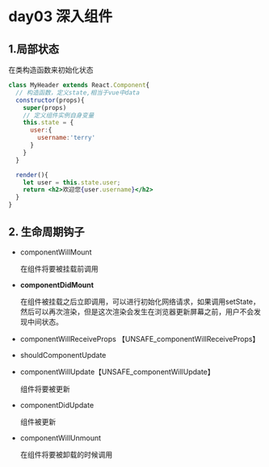 # day03 深入组件

## 1.局部状态

在类构造函数来初始化状态

```jsx
class MyHeader extends React.Component{
  // 构造函数，定义state,相当于vue中data
  constructor(props){
    super(props)
    // 定义组件实例自身变量
    this.state = {
      user:{
        username:'terry'
      }
    }
  }

  render(){
    let user = this.state.user;
    return <h2>欢迎您{user.username}</h2>
  }
}
```



## 2. 生命周期钩子

- componentWillMount

  在组件将要被挂载前调用

- **componentDidMount**

  在组件被挂载之后立即调用，可以进行初始化网络请求，如果调用setState，然后可以再次渲染，但是这次渲染会发生在浏览器更新屏幕之前，用户不会发现中间状态。

- componentWillReceiveProps 【UNSAFE_componentWillReceiveProps】

- shouldComponentUpdate

- componentWillUpdate【UNSAFE_componentWillUpdate】

  组件将要被更新

- componentDidUpdate

  组件被更新

- componentWillUnmount

  在组件将要被卸载的时候调用